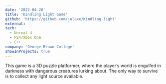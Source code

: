 ```yaml
---
date: '2022-04-20'
title: 'Kindling Light Game'
github: 'https://github.com/julaxe/Kindling-light'
external:
tech:
  - Unreal 4
  - PS4/Xbox One
  - C++
company: 'George Brown College'
showInProjects: true
---
```


This game is a 3D puzzle platformer, where the player’s world is engulfed in darkness with dangerous creatures lurking about. The only way to survive is to collect any light source available.
